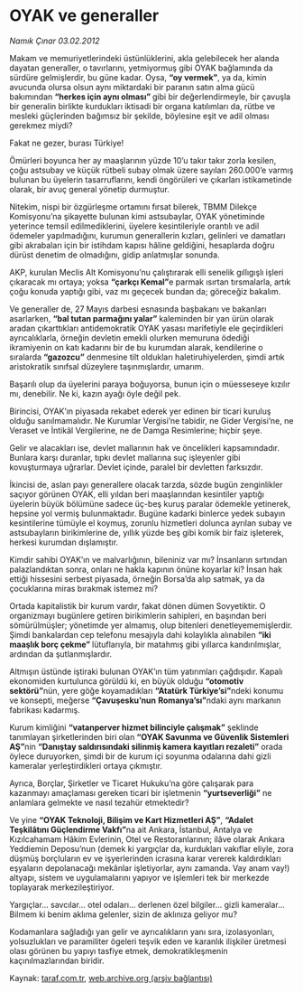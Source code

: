 # OYAK ve generaller

*Namık Çınar 03.02.2012*

<div class="yazi"><p>Makam ve memuriyetlerindeki üstünlüklerini, akla gelebilecek her alanda dayatan generaller, o tavırlarını, yetmiyormuş gibi OYAK bağlamında da sürdüre gelmişlerdir, bu güne kadar. Oysa, <b>“oy vermek”</b>, ya da, kimin avucunda olursa olsun aynı miktardaki bir paranın satın alma gücü bakımından <b>“herkes için aynı olması” </b>gibi bir değerlendirmeyle, bir çavuşla bir generalin birlikte kurdukları iktisadi bir organa katılımları da, rütbe ve mesleki güçlerinden bağımsız bir şekilde, böylesine eşit ve adil olması gerekmez miydi?</p>
<p>Fakat ne gezer, burası Türkiye!</p>
<p>Ömürleri boyunca her ay maaşlarının yüzde 10’u takır takır zorla kesilen, çoğu astsubay ve küçük rütbeli subay olmak üzere sayıları 260.000’e varmış bulunan bu üyelerin tasarruflarını, kendi öngörüleri ve çıkarları istikametinde olarak, bir avuç general yönetip durmuştur.</p>
<p>Nitekim, nispi bir özgürleşme ortamını fırsat bilerek, TBMM Dilekçe Komisyonu’na şikayette bulunan kimi astsubaylar, OYAK yönetiminde yeterince temsil edilmediklerini, üyelere kesintileriyle orantılı ve adil ödemeler yapılmadığını, kurumun generallerin kızları, gelinleri ve damatları gibi akrabaları için bir istihdam kapısı hâline geldiğini, hesaplarda doğru dürüst denetim de olmadığını, gidip anlatmışlar sonunda.</p>
<p>AKP, kurulan Meclis Alt Komisyonu’nu çalıştırarak elli senelik gıllıgışlı işleri çıkaracak mı ortaya; yoksa <b>“çarkçı Kemal”</b>e parmak ısırtan tırsmalarla, artık çoğu konuda yaptığı gibi, vaz mı geçecek bundan da; göreceğiz bakalım.</p>
<p>Ve generaller de, 27 Mayıs darbesi esnasında başbakanı ve bakanları asarlarken, <b>“bal tutan parmağını yalar” </b>kaleminden bir yan ürün olarak aradan çıkarttıkları antidemokratik OYAK yasası marifetiyle ele geçirdikleri ayrıcalıklarla, örneğin devletin emekli olurken memuruna ödediği ikramiyenin on katı kadarını bir de bu kurumdan alarak, kendilerine o sıralarda <b>“gazozcu”</b> denmesine tilt oldukları haletiruhiyelerden, şimdi artık aristokratik sınıfsal düzeylere taşınmışlardır, umarım.</p>
<p>Başarılı olup da üyelerini paraya boğuyorsa, bunun için o müesseseye kızılır mı, denebilir. Ne ki, kazın ayağı öyle değil pek.</p>
<p>Birincisi, OYAK’ın piyasada rekabet ederek yer edinen bir ticari kuruluş olduğu sanılmamalıdır. Ne Kurumlar Vergisi’ne tabidir, ne Gider Vergisi’ne, ne Veraset ve İntikâl Vergilerine, ne de Damga Resimlerine; hiçbir şeye.</p>
<p>Gelir ve alacakları ise, devlet mallarının hak ve öncelikleri kapsamındadır. Bunlara karşı duranlar, tıpkı devlet mallarına suç işleyenler gibi kovuşturmaya uğrarlar. Devlet içinde, paralel bir devletten farksızdır.</p>
<p>İkincisi de, aslan payı generallere olacak tarzda, sözde bugün zenginlikler saçıyor görünen OYAK, elli yıldan beri maaşlarından kesintiler yaptığı üyelerin büyük bölümüne sadece üç-beş kuruş paralar ödemekle yetinerek, hepsine yol vermiş bulunmaktadır. Bugüne kadarki binlerce yedek subayın kesintilerine tümüyle el koymuş, zorunlu hizmetleri dolunca ayrılan subay ve astsubayların birikimlerine de, yıllık yüzde beş gibi komik bir faiz işleterek, herkesi kurumdan dışlamıştır.</p>
<p>Kimdir sahibi OYAK’ın ve malvarlığının, bileniniz var mı? İnsanların sırtından palazlandıktan sonra, onları ne hakla kapının önüne koyarlar ki? İnsan hak ettiği hissesini serbest piyasada, örneğin Borsa’da alıp satmak, ya da çocuklarına miras bırakmak istemez mi?</p>
<p>Ortada kapitalistik bir kurum vardır, fakat dönen dümen Sovyetiktir. O organizmayı bugünlere getiren birikimlerin sahipleri, en başından beri sömürülmüşler; yönetimde yer almamış, olup bitenleri denetleyememişlerdir. Şimdi bankalardan cep telefonu mesajıyla dahi kolaylıkla alınabilen <b>“iki maaşlık borç çekme” </b>lütuflarıyla, bir matahmış gibi yıllarca kandırılmışlar, ardından da şutlanmışlardır.</p>
<p>Altmışın üstünde iştiraki bulunan OYAK’ın tüm yatırımları çağdışıdır. Kapalı ekonomiden kurtulunca görüldü ki, en büyük olduğu <b>“otomotiv sektörü”</b>nün, yere göğe koyamadıkları <b>“Atatürk Türkiye’si”</b>ndeki konumu ve konsepti, meğerse <b>“Çavuşesku’nun</b> <b>Romanya’sı”</b>ndaki aynı markanın fabrikası kadarmış.</p>
<p>Kurum kimliğini <b>“vatanperver hizmet bilinciyle çalışmak”</b> şeklinde tanımlayan şirketlerinden biri olan <b>“OYAK Savunma ve Güvenlik Sistemleri AŞ”</b>nin <b>“Danıştay saldırısındaki silinmiş kamera kayıtları rezaleti”</b> orada öylece duruyorken, şimdi bir de kurum içi soyunma odalarına dahi gizli kameralar yerleştirdikleri ortaya çıkmıştır.</p>
<p>Ayrıca, Borçlar, Şirketler ve Ticaret Hukuku’na göre çalışarak para kazanmayı amaçlaması gereken ticari bir işletmenin <b>“yurtseverliği”</b> ne anlamlara gelmekte ve nasıl tezahür etmektedir?</p>
<p>Ve yine <b>“OYAK Teknoloji, Bilişim ve Kart Hizmetleri AŞ”</b>, <b>“Adalet Teşkilâtını Güçlendirme Vakfı”</b>na ait Ankara, İstanbul, Antalya ve Kızılcahamam Hâkim Evlerinin, Otel ve Restoranlarının; ilâve olarak Ankara Yeddiemin Deposu’nun (demek ki yargıçlar da, kurdukları vakıflar eliyle, zora düşmüş borçluların ev ve işyerlerinden icrasına karar vererek kaldırdıkları eşyaların depolanacağı mekânlar işletiyorlar, aynı zamanda. Vay anam vay!) altyapı, sistem ve uygulamalarını yapıyor ve işlemleri tek bir merkezde toplayarak merkezileştiriyor.</p>
<p>Yargıçlar... savcılar... otel odaları... derlenen özel bilgiler... gizli kameralar... Bilmem ki benim aklıma gelenler, sizin de aklınıza geliyor mu?</p>
<p>Kodamanlara sağladığı yan gelir ve ayrıcalıkların yanı sıra, izolasyonları, yolsuzlukları ve paramiliter ögeleri teşvik eden ve karanlık ilişkiler üretmesi olası görünen bu yapıyı tasfiye etmek, demokratikleşmenin kaçınılmazlarından biridir.</p>
</div>

Kaynak: [taraf.com.tr](http://www.taraf.com.tr/namik-cinar/makale-oyak-ve-generaller.htm), [web.archive.org (arşiv bağlantısı)](http://web.archive.org/web/20130623175535/http://www.taraf.com.tr/namik-cinar/makale-oyak-ve-generaller.htm)
